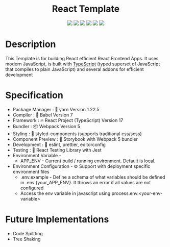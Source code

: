 <h1 align="center">
    React Template
</h1>

<div align="center">

[![](https://img.shields.io/badge/yarn-v1.22.5-blue?style=flat-square)](https://yarnpkg.com/)
[![](https://img.shields.io/badge/webpack-v5.35.1-blue?style=flat-square)](https://webpack.js.org/blog/2020-10-10-webpack-5-release/)
[![](https://img.shields.io/badge/PRs-welcome-brightgreen.svg?style=flat-square)](https://github.com/Tushar1998/react-typescript-template/pulls)
[![](https://img.shields.io/badge/styled--components-v5.2.3-orange?style=flat-square)](https://styled-components.com/)
[![](https://img.shields.io/badge/%3C%2F%3E-TypeScript-blue?style=flat-square)](https://www.typescriptlang.org/)
[![](https://img.shields.io/badge/node-latest-green?style=flat-square)](https://nodejs.org)

</div>

# Description

This Template is for building React efficient React Frontend Apps. It uses modern JavaScript, is built with [TypeScript](https://www.typescriptlang.org/) (typed superset of JavaScript that compiles to plain JavaScript) and several addons for efficient development

# Specification

- Package Manager : 🧶 yarn Version 1.22.5
- Compiler : 🤖 Babel Version 7
- Framework : 🔥 React Project (TypeScript) Version 17
- Bundler : 📦 Webpack Version 5
- Styling : 💅 styled-components (supports traditional css/scss)
- Component Preview : 🔖 Storybook with Webpack 5 bundler
- Development : 🎨 eslint, prettier, editorconfig
- Testing : 🧪 React Testing Library with Jest
- Environment Variable -
     - APP_ENV - Current build / running environment. Default is local.
- Environment Configuration - ⚙️ Support with deployment specific environment files
     - .env.example - Define a schema of what variables should be defined in .env.{your_APP_ENV}. It throws an error if all values are not configured
     - Access the env variable in javascript using process.env.&lt;your-env-variable&gt;
# Future Implementations
 - Code Spiltting
 - Tree Shaking
